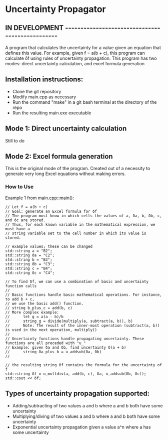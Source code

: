 # Uncertainty Propagator

## IN DEVELOPMENT ------------------------------------------------
A program that calculates the uncertainty for a value given an equation that defines this value. For example, given f = a(b + c), this program can calculate δf using rules of uncertainty propagation. This program has two modes: direct uncertainty calculation, and excel formula generation

## Installation instructions:
- Clone the git repository
- Modify main.cpp as necessary
- Run the command "make" in a git bash terminal at the directory of the repo
- Run the resulting main.exe executable

## Mode 1: Direct uncertainty calculation
Still to do

## Mode 2: Excel formula generation
This is the original mode of the program. Created out of a necessity to generate very long Excel equations without making errors.

### How to Use
Example 1 from main.cpp::main():

```
// Let f = a(b + c)
// Goal: generate an Excel formula for δf
// The program must know in which cells the values of a, δa, b, δb, c, and δc are stored.
// Thus, for each known variable in the mathematical expression, we must have a
// string variable set to the cell number in which its value is stored.

// example values; these can be changed
std::string a = "B2";
std::string δa = "C2";
std::string b = "B3";
std::string δb = "C3";
std::string c = "B4";
std::string δc = "C4";

// To find δf, we can use a combination of basic and uncertainty function calls
//
// Basic functions handle basic mathematical operations. For instance, to add b + c,
// we use the basic add() function.
// string b_plus_c = add(b, c)
// More complex example:
//      let g = a(a - b)/b
//      string g = divide(multiply(a, subtract(a, b)), b)
//      Note: The result of the inner-most operation (subtract(a, b)) is used in the next operation, multiply()
//
// Uncertainty functions handle propagating uncertainty. These functions are all preceded with "u_"
// Example: given δa and δb, find uncertainty δ(a + b)
//      string δa_plus_b = u_addsub(δa, δb)
//

// the resulting string δf contains the formula for the uncertainty of f
std::string δf = u_multdiv(a, add(b, c), δa, u_addsub(δb, δc));
std::cout << δf;
```

## Types of uncertainty propagation supported:
- Adding/subtracting of two values a and b where a and b both have some uncertainty
- Multiplying/diving of two values a and b where a and b both have some uncertainty
- Exponential uncertainty propagation given a value a^n where a has some uncertainty